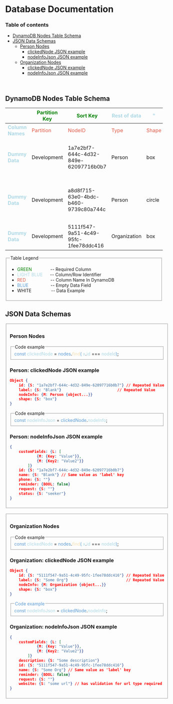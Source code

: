 # Database Documentation
### Table of contents
* [DynamoDB Nodes Table Schema](#dynamodb-nodes-table-schema)
* [JSON Data Schemas](#json-data-schemas)
    * [Person Nodes](#person-nodes)
        * [clickedNode JSON example](#person-clickednode-json-example)
        * [nodeInfoJson JSON example](#person-nodeinfojson-json-example)
    * [Organization Nodes](#organization-nodes)
        * [clickedNode JSON example](#organization-clickednode-json-example)
        * [nodeInfoJson JSON example](#organization-nodeinfojson-json-example)

<br>

## DynamoDB Nodes Table Schema 
|     | <span class="green">Partition Key</span> | <span class="green">Sort Key</span> | <span class="light-blue">Rest of data</span> | <span class="light-blue">"</span> | <span class="light-blue">"</span> | <span class="light-blue">"</span> | <span class="light-blue">"</span> | <span class="light-blue">"</span> | <span class="light-blue">"</span> | <span class="light-blue">"</span> | <span class="light-blue">"</span> | <span class="light-blue">"</span> |
| ----- | ----- | ----- | ----- | ----- | ----- | ----- | ----- | ----- | ----- | ----- | ----- | ----- |
| <span class="light-blue">**Column Names**</span> | <span class="string-red">Partition</span> | <span class="string-red">NodeID</span> | <span class="string-red">Type</span> | <span class="string-red">Shape</span> | <span class="string-red">Name</span> | <span class="string-red">Phone</span> | <span class="string-red">Reminder</span> | <span class="string-red">Request</span> | <span class="string-red">Status</span> | <span class="string-red">CustomFields</span> | <span class="string-red">Website</span> | <span class="string-red">Description</span> |
| <span class="light-blue">**Dummy Data**</span> | Development | 1a7e2bf7-644c-4d32-849e-62097716b0b7 | Person | box | Blank | 123-456-7890 | false | This is my prayer request | seeker | [{name: "Key1", value: "Value1"}, {name: "Testimony", value: "Value"}] | <span class="blue">None</span> | <span class="blue">None</span> |
| <span class="light-blue">**Dummy Data**</span> | Development | a8d8f715-63e0-4bdc-b460-9739c80a744c | Person | circle | Dummy | 098-765-4321 | true | I need prayer | believer | [{name: "Favorite Food", value: "Pizza"}, {name: "Age/Birthday", value: "08/05/2003"}] | <span class="blue">None</span> | <span class="blue">None</span> |
| <span class="light-blue">**Dummy Data**</span> | Development | 5111f547-9a51-4c49-95fc-1fee78ddc416 | Organization | box | Some Org | <span class="blue">None</span> | false | Pray for this | <span class="blue">None</span> | [{Key: "Value"}, {Key2: "Value2"}] | URL.com | Some description |

<fieldset>
<legend>Table Legend</legend>

* <span class="green">GREEN</span> &nbsp;&nbsp;&nbsp;&nbsp;&nbsp;&nbsp;&nbsp;&nbsp;&nbsp;&nbsp;&nbsp;&nbsp;&nbsp; -- Required Column 
* <span class="light-blue">LIGHT BLUE</span> &nbsp;&nbsp;&nbsp;&nbsp; -- Column/Row Identifier 
* <span class="string-red">RED</span> &nbsp;&nbsp;&nbsp;&nbsp;&nbsp;&nbsp;&nbsp;&nbsp;&nbsp;&nbsp;&nbsp;&nbsp;&nbsp;&nbsp;&nbsp;&nbsp;&nbsp;&nbsp; -- Column Name In DynamoDB 
* <span class="blue">BLUE</span> &nbsp;&nbsp;&nbsp;&nbsp;&nbsp;&nbsp;&nbsp;&nbsp;&nbsp;&nbsp;&nbsp;&nbsp;&nbsp;&nbsp;&nbsp;&nbsp; -- Empty Data Field 
* WHITE &nbsp;&nbsp;&nbsp;&nbsp;&nbsp;&nbsp;&nbsp;&nbsp;&nbsp;&nbsp;&nbsp;&nbsp;&nbsp;&nbsp; -- Data Example 

</fieldset>

## JSON Data Schemas
<fieldset>

### Person Nodes

<fieldset>
    <legend>Code example</legend>
    <span class="blue">const</span><span class="light-blue"> clickedNode</span> = </span><span class="blue">nodes</span>.</span><span class="yellow">find</span><span class="blue">(</span><span class="light-blue"> x</span>.</span><span class="light-blue">id</span> === </span><span class="light-blue">nodeId</span><span class="blue">)</span>;
</fieldset>

### Person: clickedNode JSON example
```json
Object {
    id: {S: "1a7e2bf7-644c-4d32-849e-62097716b0b7"} // Repeated Value
    label: {S: "Blank"}                         // Repeated Value
    nodeInfo: {M: Person {object...}}
    shape: {S: "box"}
}
```

<fieldset>
    <legend>Code example</legend>
    <span class="blue">const</span><span class="light-blue"> nodeInfoJson</span> = <span class="blue">clickedNode</span>.<span class="light-blue">nodeInfo</span>;
</fieldset>

### Person: nodeInfoJson JSON example
```json
{
    customFields: {L: [
            {M: {Key: "Value"}}, 
            {M: {Key2: "Value2"}}
        ]}
    id: {S: "1a7e2bf7-644c-4d32-849e-62097716b0b7"}
    name: {S: "Blank"} // Same value as 'label' key
    phone: {S: ""}
    reminder: {BOOL: false}
    request: {S: ""}
    status: {S: "seeker"}
}
```
</fieldset>

<br>

<fieldset>

### Organization Nodes
<fieldset>
    <legend>Code example</legend>
    <span class="blue">const</span><span class="light-blue"> clickedNode</span> = </span><span class="blue">nodes</span>.</span><span class="yellow">find</span><span class="blue">(</span><span class="light-blue"> x</span>.</span><span class="light-blue">id</span> === </span><span class="light-blue">nodeId</span><span class="blue">)</span>;
</fieldset>

### Organization: clickedNode JSON example
```json
Object {
    id: {S: "5111f547-9a51-4c49-95fc-1fee78ddc416"} // Repeated Value
    label: {S: "Some Org"}                          // Repeated Value
    nodeInfo: {M: Organization {object...}}
    shape: {S: "box"}
}
```
<fieldset>
    <legend><span class="blue">Code example</span></legend>
    <span class="blue">const</span><span class="light-blue"> nodeInfoJson</span> = <span class="blue">clickedNode</span>.<span class="light-blue">nodeInfo</span>;
</fieldset>

### Organization: nodeInfoJson JSON example
```json
{
    customFields: {L: [
            {M: {Key: "Value"}}, 
            {M: {Key2: "Value2"}}
        ]}
    description: {S: "Some description"}
    id: {S: "5111f547-9a51-4c49-95fc-1fee78ddc416"}
    name: {S: "Some Org"} // Same value as 'label' key
    reminder: {BOOL: false}
    request: {S: ""}
    website: {S: "some url"} // has validation for url type required
}
```

</fieldset>


<style>
    .string-red {
        color: #E05C4A;
    }

    .light-blue {
        color: lightblue;
    }

    .blue {
        color: #5A9BD5;
    }

    .green {
        color: green;
    }

    .yellow {
        color: wheat;
    }
</style>

